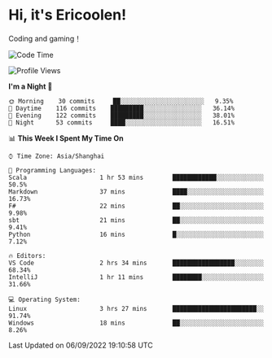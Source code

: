 # Hi, it's Ericoolen!
Coding and gaming！

<!--START_SECTION:waka-->
![Code Time](http://img.shields.io/badge/Code%20Time-353%20hrs%2043%20mins-blue)

![Profile Views](http://img.shields.io/badge/Profile%20Views-0-blue)

**I'm a Night 🦉** 

```text
🌞 Morning    30 commits     ██░░░░░░░░░░░░░░░░░░░░░░░   9.35% 
🌆 Daytime    116 commits    █████████░░░░░░░░░░░░░░░░   36.14% 
🌃 Evening    122 commits    █████████░░░░░░░░░░░░░░░░   38.01% 
🌙 Night      53 commits     ████░░░░░░░░░░░░░░░░░░░░░   16.51%

```


📊 **This Week I Spent My Time On** 

```text
⌚︎ Time Zone: Asia/Shanghai

💬 Programming Languages: 
Scala                    1 hr 53 mins        ████████████░░░░░░░░░░░░░   50.5% 
Markdown                 37 mins             ████░░░░░░░░░░░░░░░░░░░░░   16.73% 
F#                       22 mins             ██░░░░░░░░░░░░░░░░░░░░░░░   9.98% 
sbt                      21 mins             ██░░░░░░░░░░░░░░░░░░░░░░░   9.41% 
Python                   16 mins             █░░░░░░░░░░░░░░░░░░░░░░░░   7.12%

🔥 Editors: 
VS Code                  2 hrs 34 mins       █████████████████░░░░░░░░   68.34% 
IntelliJ                 1 hr 11 mins        ████████░░░░░░░░░░░░░░░░░   31.66%

💻 Operating System: 
Linux                    3 hrs 27 mins       ███████████████████████░░   91.74% 
Windows                  18 mins             ██░░░░░░░░░░░░░░░░░░░░░░░   8.26%

```


 Last Updated on 06/09/2022 19:10:58 UTC
<!--END_SECTION:waka-->

